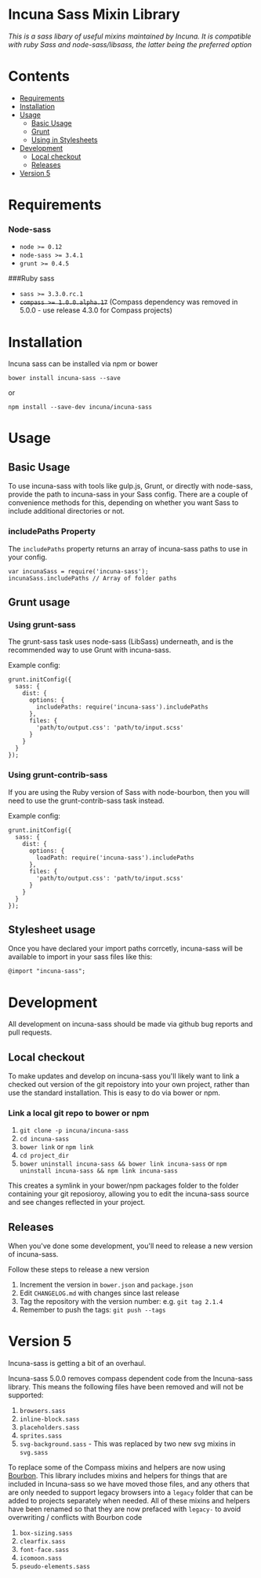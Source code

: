 # Incuna Sass Mixin Library

*This is a sass libary of useful mixins maintained by Incuna. It is compatible with ruby Sass and node-sass/libsass, the latter being the preferred option*

# Contents
- [Requirements](#requirements)
- [Installation](#installation)
- [Usage](#usage)
  - [Basic Usage](#basic-usage)
  - [Grunt](#grunt-usage)
  - [Using in Stylesheets](#stylesheet-usage)
- [Development](#development)
  - [Local checkout](#local-checkout)
  - [Releases](#releases)
- [Version 5](#version-5)

# Requirements

### Node-sass
* `node >= 0.12`
* `node-sass >= 3.4.1`
* `grunt >= 0.4.5`

###Ruby sass
* `sass >= 3.3.0.rc.1`
* ~~`compass >= 1.0.0.alpha.17`~~ (Compass dependency was removed in 5.0.0 - use release 4.3.0 for Compass projects)

# Installation
Incuna sass can be installed via npm or bower

```
bower install incuna-sass --save
```
or
```
npm install --save-dev incuna/incuna-sass
```

# Usage

## Basic Usage

To use incuna-sass with tools like gulp.js, Grunt, or directly with node-sass, provide the path to incuna-sass in your Sass config. There are a couple of convenience methods for this, depending on whether you want Sass to include additional directories or not.

### includePaths Property

The `includePaths` property returns an array of incuna-sass paths to use in your config.

```
var incunaSass = require('incuna-sass');
incunaSass.includePaths // Array of folder paths
```

## Grunt usage
### Using grunt-sass
The grunt-sass task uses node-sass (LibSass) underneath, and is the recommended way to use Grunt with incuna-sass.

Example config:
```
grunt.initConfig({
  sass: {
    dist: {
      options: {
        includePaths: require('incuna-sass').includePaths
      },
      files: {
        'path/to/output.css': 'path/to/input.scss'
      }
    }
  }
});
```

### Using grunt-contrib-sass
If you are using the Ruby version of Sass with node-bourbon, then you will need to use the grunt-contrib-sass task instead.

Example config:
```
grunt.initConfig({
  sass: {
    dist: {
      options: {
        loadPath: require('incuna-sass').includePaths
      },
      files: {
        'path/to/output.css': 'path/to/input.scss'
      }
    }
  }
});
```

## Stylesheet usage
Once you have declared your import paths corrcetly, incuna-sass will be available to import in your sass files like this:

```
@import "incuna-sass";
```

# Development

All development on incuna-sass should be made via github bug reports and pull requests.

## Local checkout
To make updates and develop on incuna-sass you'll likely want to link a checked out version of the git repoistory into your own project, rather than use the standard installation. This is easy to do via bower or npm.

### Link a local git repo to bower or npm

1. `git clone -p incuna/incuna-sass`
1. `cd incuna-sass`
1. `bower link` or `npm link`
1. `cd project_dir`
1. `bower uninstall incuna-sass && bower link incuna-sass` or `npm uninstall incuna-sass && npm link incuna-sass`

This creates a symlink in your bower/npm packages folder to the folder containing your git reposioroy, allowing you to edit the incuna-sass source and see changes reflected in your project.

## Releases
When you've done some development, you'll need to release a new version of incuna-sass.

Follow these steps to release a new version

1. Increment the version in `bower.json` and `package.json`
2. Edit `CHANGELOG.md` with changes since last release
3. Tag the repository with the version number: e.g. `git tag 2.1.4`
4. Remember to push the tags: `git push --tags`

# Version 5
Incuna-sass is getting a bit of an overhaul.

Incuna-sass 5.0.0 removes compass dependent code from the Incuna-sass library. This means the following files have been removed and will not be supported:

1. `browsers.sass`
2. `inline-block.sass`
3. `placeholders.sass`
4. `sprites.sass`
5. `svg-background.sass` - This was replaced by two new svg mixins in `svg.sass`

To replace some of the Compass mixins and helpers are now using [Bourbon](http://bourbon.io/). This library includes mixins and helpers for things that are included in Incuna-sass so we have moved those files, and any others that are only needed to support legacy browsers into a `legacy` folder that can be added to projects separately when needed. All of these mixins and helpers have been renamed so that they are now prefaced with `legacy-` to avoid overwriting / conflicts with Bourbon code

1. `box-sizing.sass`
2. `clearfix.sass`
3. `font-face.sass`
4. `icomoon.sass`
5. `pseudo-elements.sass`
